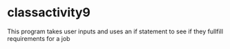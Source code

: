 # classactivity9
This program takes user inputs and uses an if statement to see if they fullfill requirements for a job
